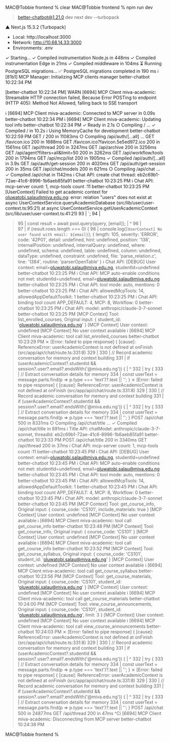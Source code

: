 MAC@Tobbie frontend % clear
MAC@Tobbie frontend % npm run dev

> better-chatbot@1.21.0 dev
> next dev --turbopack

   ▲ Next.js 15.3.2 (Turbopack)
   - Local:        http://localhost:3000
   - Network:      http://10.68.14.33:3000
   - Environments: .env

 ✓ Starting...
 ✓ Compiled instrumentation Node.js in 448ms
 ✓ Compiled instrumentation Edge in 21ms
 ✓ Compiled middleware in 104ms
⏳ Running PostgreSQL migrations...
✅ PostgreSQL migrations completed in 190 ms
ℹ [81b1] MCP Manager:  Initializing MCP clients manager                                                                          better-chatbot 10:22:34 PM

[better-chatbot 10:22:34 PM]  WARN  [6694] MCP Client miva-academic:  Streamable HTTP connection failed, Because Error POSTing to endpoint (HTTP 405): Method Not Allowed, falling back to SSE transport

ℹ [6694] MCP Client miva-academic:  Connected to MCP server in 0.09s                                                             better-chatbot 10:22:34 PM
ℹ [6694] MCP Client miva-academic:  Updating tool info                                                                           better-chatbot 10:22:34 PM
 ✓ Ready in 2.1s
 ○ Compiling / ...
 ✓ Compiled / in 10.2s
ℹ Using MemoryCache for development                                                                                              better-chatbot 10:22:59 PM
 GET / 200 in 11083ms
 ○ Compiling /api/auth/[...all] ...
 GET /favicon.ico 200 in 1688ms
 GET /favicon.ico?favicon.5e5ed972.ico 200 in 1561ms
 GET /api/thread 200 in 3247ms
 GET /api/archive 200 in 3256ms
 GET /api/agent?filters=all&limit=50 200 in 3262ms
 GET /api/workflow/tools 200 in 1794ms
 GET /api/mcp/list 200 in 1905ms
 ✓ Compiled /api/auth/[...all] in 3.9s
 GET /api/auth/get-session 200 in 4020ms
 GET /api/auth/get-session 200 in 35ms
 GET /api/chat/models 200 in 621ms
 ○ Compiling /api/chat ...
 ✓ Compiled /api/chat in 1142ms
ℹ Chat API:  create chat thread: eb2c69b1-72ae-41c6-8996-1b6aeb85fa91                                                            better-chatbot 10:23:25 PM
ℹ Chat API:  mcp-server count: 1, mcp-tools count :11                                                                            better-chatbot 10:23:25 PM
[UserContext] Failed to get academic context for oluwatobi.salau@miva.edu.ng: error: relation "users" does not exist
    at async UserContextService.queryAcademicDatabase (src/lib/user/user-context.ts:95:21)
    at async UserContextService.getUserAcademicContext (src/lib/user/user-context.ts:41:21)
  93 |       `;
  94 |       
> 95 |       const result = await pool.query(query, [email]);
     |                     ^
  96 |       
  97 |       if (result.rows.length === 0) {
  98 |         console.log(`[UserContext] No user found with email: ${email}`); {
  length: 105,
  severity: 'ERROR',
  code: '42P01',
  detail: undefined,
  hint: undefined,
  position: '138',
  internalPosition: undefined,
  internalQuery: undefined,
  where: undefined,
  schema: undefined,
  table: undefined,
  column: undefined,
  dataType: undefined,
  constraint: undefined,
  file: 'parse_relation.c',
  line: '1384',
  routine: 'parserOpenTable'
}
ℹ Chat API:  [DEBUG] User context: email=oluwatobi.salau@miva.edu.ng, studentId=undefined                                        better-chatbot 10:23:25 PM
ℹ Chat API:  MCP auto-enable conditions not met: studentId=undefined, email=oluwatobi.salau@miva.edu.ng                          better-chatbot 10:23:25 PM
ℹ Chat API:  tool mode: auto, mentions: 0                                                                                        better-chatbot 10:23:25 PM
ℹ Chat API:  allowedMcpTools: 14, allowedAppDefaultToolkit: 1                                                                    better-chatbot 10:23:25 PM
ℹ Chat API:  binding tool count APP_DEFAULT: 4, MCP: 8, Workflow: 0                                                              better-chatbot 10:23:25 PM
ℹ Chat API:  model: anthropic/claude-3-7-sonnet                                                                                  better-chatbot 10:23:25 PM
[MCP Context] Tool: list_enrolled_courses, Original input: { student_id: 'oluwatobi.salau@miva.edu.ng' }
[MCP Context] User context: undefined
[MCP Context] No user context available
ℹ [6694] MCP Client miva-academic:  tool call list_enrolled_courses                                                              better-chatbot 10:23:29 PM
 ⨯ [Error: failed to pipe response] {
  [cause]: ReferenceError: userAcademicContext is not defined
      at onFinish (src/app/api/chat/route.ts:331:8)
    329 |
    330 |         // Record academic conversation for memory and context building
  > 331 |         if (userAcademicContext?.studentId && session?.user?.email?.endsWith('@miva.edu.ng')) {
        |        ^
    332 |           try {
    333 |             // Extract conversation details for memory
    334 |             const userText = message.parts.find(p => p.type === 'text')?.text || '';
}
 ⨯ [Error: failed to pipe response] {
  [cause]: ReferenceError: userAcademicContext is not defined
      at onFinish (src/app/api/chat/route.ts:331:8)
    329 |
    330 |         // Record academic conversation for memory and context building
  > 331 |         if (userAcademicContext?.studentId && session?.user?.email?.endsWith('@miva.edu.ng')) {
        |        ^
    332 |           try {
    333 |             // Extract conversation details for memory
    334 |             const userText = message.parts.find(p => p.type === 'text')?.text || '';
}
 POST /api/chat 500 in 8331ms
 ○ Compiling /api/chat/title ...
 ✓ Compiled /api/chat/title in 891ms
ℹ Title API:  chatModel: anthropic/claude-3-7-sonnet, threadId: eb2c69b1-72ae-41c6-8996-1b6aeb85fa91                             better-chatbot 10:23:33 PM
 POST /api/chat/title 200 in 3340ms
 GET /api/thread 200 in 37ms
ℹ Chat API:  mcp-server count: 1, mcp-tools count :11                                                                            better-chatbot 10:23:45 PM
ℹ Chat API:  [DEBUG] User context: email=oluwatobi.salau@miva.edu.ng, studentId=undefined                                        better-chatbot 10:23:45 PM
ℹ Chat API:  MCP auto-enable conditions not met: studentId=undefined, email=oluwatobi.salau@miva.edu.ng                          better-chatbot 10:23:45 PM
ℹ Chat API:  tool mode: auto, mentions: 0                                                                                        better-chatbot 10:23:45 PM
ℹ Chat API:  allowedMcpTools: 14, allowedAppDefaultToolkit: 1                                                                    better-chatbot 10:23:45 PM
ℹ Chat API:  binding tool count APP_DEFAULT: 4, MCP: 8, Workflow: 0                                                              better-chatbot 10:23:45 PM
ℹ Chat API:  model: anthropic/claude-3-7-sonnet                                                                                  better-chatbot 10:23:45 PM
[MCP Context] Tool: get_course_info, Original input: { course_code: 'CS101', include_materials: true }
[MCP Context] User context: undefined
[MCP Context] No user context available
ℹ [6694] MCP Client miva-academic:  tool call get_course_info                                                                    better-chatbot 10:23:48 PM
[MCP Context] Tool: get_course_info, Original input: { course_code: 'CS101' }
[MCP Context] User context: undefined
[MCP Context] No user context available
ℹ [6694] MCP Client miva-academic:  tool call get_course_info                                                                    better-chatbot 10:23:52 PM
[MCP Context] Tool: get_course_syllabus, Original input: { course_code: 'CS101', student_id: 'oluwatobi.salau@miva.edu.ng' }
[MCP Context] User context: undefined
[MCP Context] No user context available
ℹ [6694] MCP Client miva-academic:  tool call get_course_syllabus                                                                better-chatbot 10:23:56 PM
[MCP Context] Tool: get_course_materials, Original input: { course_code: 'CS101', student_id: 'oluwatobi.salau@miva.edu.ng' }
[MCP Context] User context: undefined
[MCP Context] No user context available
ℹ [6694] MCP Client miva-academic:  tool call get_course_materials                                                               better-chatbot 10:24:00 PM
[MCP Context] Tool: view_course_announcements, Original input: {
  course_code: 'CS101',
  student_id: 'oluwatobi.salau@miva.edu.ng',
  limit: 3
}
[MCP Context] User context: undefined
[MCP Context] No user context available
ℹ [6694] MCP Client miva-academic:  tool call view_course_announcements                                                          better-chatbot 10:24:03 PM
 ⨯ [Error: failed to pipe response] {
  [cause]: ReferenceError: userAcademicContext is not defined
      at onFinish (src/app/api/chat/route.ts:331:8)
    329 |
    330 |         // Record academic conversation for memory and context building
  > 331 |         if (userAcademicContext?.studentId && session?.user?.email?.endsWith('@miva.edu.ng')) {
        |        ^
    332 |           try {
    333 |             // Extract conversation details for memory
    334 |             const userText = message.parts.find(p => p.type === 'text')?.text || '';
}
 ⨯ [Error: failed to pipe response] {
  [cause]: ReferenceError: userAcademicContext is not defined
      at onFinish (src/app/api/chat/route.ts:331:8)
    329 |
    330 |         // Record academic conversation for memory and context building
  > 331 |         if (userAcademicContext?.studentId && session?.user?.email?.endsWith('@miva.edu.ng')) {
        |        ^
    332 |           try {
    333 |             // Extract conversation details for memory
    334 |             const userText = message.parts.find(p => p.type === 'text')?.text || '';
}
 POST /api/chat 500 in 24877ms
 GET /api/thread 200 in 47ms
^Cℹ [6694] MCP Client miva-academic:  Disconnecting from MCP server                                                                better-chatbot 10:24:38 PM

MAC@Tobbie frontend % 